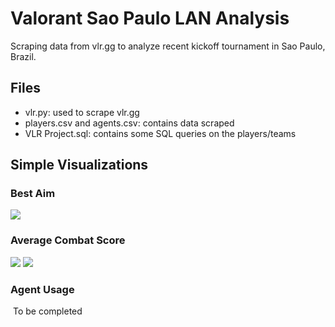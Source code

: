# Valorant Sao Paulo LAN Analysis
Scraping data from vlr.gg to analyze recent kickoff tournament in Sao Paulo, Brazil.

## Files
- vlr.py: used to scrape vlr.gg
- players.csv and agents.csv: contains data scraped
- VLR Project.sql: contains some SQL queries on the players/teams

## Simple Visualizations
### Best Aim
![](https://github.com/kxmii/VLR-Webscraping-Project/blob/main/teamplayeracc.gif)

### Average Combat Score
![](https://github.com/kxmii/VLR-Webscraping-Project/blob/main/selectiveacs.gif)
![](https://github.com/kxmii/VLR-Webscraping-Project/blob/main/histoacs.gif)

### Agent Usage
![]()
To be completed
